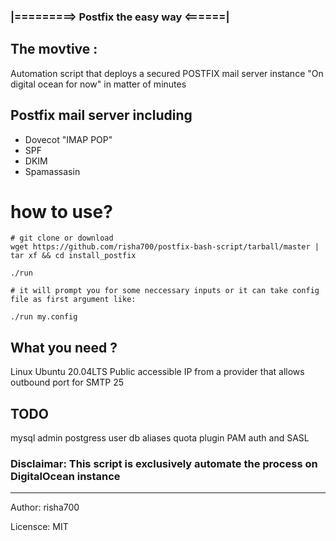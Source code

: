 ### |=========> Postfix the easy way <======|

## The movtive :
Automation script that deploys a secured POSTFIX mail server instance "On digital ocean for now" 
in matter of minutes

## Postfix mail server including
- Dovecot "IMAP POP"
- SPF
- DKIM
- Spamassasin

# how to use?
```
# git clone or download
wget https://github.com/risha700/postfix-bash-script/tarball/master | tar xf && cd install_postfix

./run 
 
# it will prompt you for some neccessary inputs or it can take config file as first argument like:
 
./run my.config

```

## What you need ?
Linux Ubuntu 20.04LTS
Public accessible IP from a provider that allows outbound port for SMTP 25 

## TODO
mysql admin
postgress user db aliases
quota plugin
PAM auth and SASL

### Disclaimar: This script is exclusively automate the process on DigitalOcean instance
---
Author: risha700 

Licensce: MIT